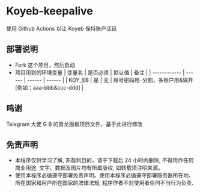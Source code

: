 # Koyeb-keepalive

使用 Github Actions 以让 Koyeb 保持账户活跃

## 部署说明

* Fork 这个项目，然后启动
* 项目用到的环境变量
  | 变量名 | 是否必须 | 默认值 | 备注 |
  | ------------ | ------ | ------ | ------ |
  | KOY_EB | 是 | 无 | 账号密码用`-`分割，多账户用&隔开[例如：aaa-bbb&ccc-ddd] |


## 鸣谢

Telegram 大佬 G B 的青龙面板项目文件，基于此进行修改

## 免责声明

* 本程序仅供学习了解, 非盈利目的，请于下载后 24 小时内删除, 不得用作任何商业用途, 文字、数据及图片均有所属版权, 如转载须注明来源。
* 使用本程序必循遵守部署免责声明。使用本程序必循遵守部署服务器所在地、所在国家和用户所在国家的法律法规, 程序作者不对使用者任何不当行为负责.
